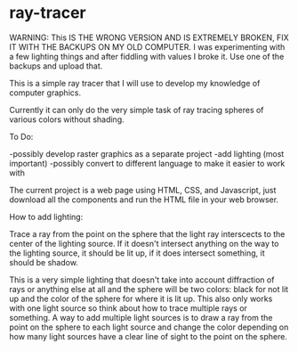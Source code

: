 # ray-tracer

WARNING: This IS THE WRONG VERSION AND IS EXTREMELY BROKEN, FIX IT WITH THE BACKUPS ON MY OLD COMPUTER. I was experimenting with a few lighting things and after fiddling with values I broke it. Use one of the backups and upload that.


This is a simple ray tracer that I will use to develop my knowledge of computer graphics.

Currently it can only do the very simple task of ray tracing spheres of various colors without shading.

To Do:

-possibly develop raster graphics as a separate project
-add lighting (most important)
-possibly convert to different language to make it easier to work with



The current project is a web page using HTML, CSS, and Javascript, just download all the components and run the HTML file in your web browser.


How to add lighting:

Trace a ray from the point on the sphere that the light ray interscects to the center of the lighting source. If it doesn't intersect anything on the way to the lighting source, it should be lit up, if it does intersect something, it should be shadow.

This is a very simple lighting that doesn't take into account diffraction of rays or anything else at all and the sphere will be two colors: black for not lit up and the color of the sphere for where it is lit up. This also only works with one light source so think about how to trace multiple rays or something. A way to add multiple light sources is to draw a ray from the point on the sphere to each light source and change the color depending on how many light sources have a clear line of sight to the point on the sphere.


